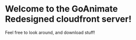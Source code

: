 # Welcome to the GoAnimate Redesigned cloudfront server!
Feel free to look around, and download stuff!
